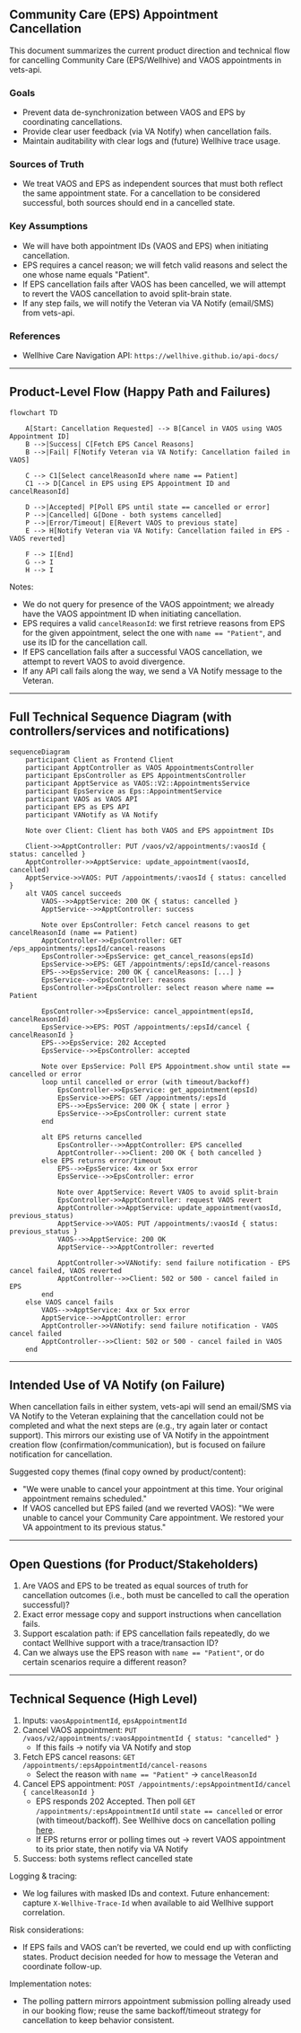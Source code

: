 ## Community Care (EPS) Appointment Cancellation

This document summarizes the current product direction and technical flow for cancelling Community Care (EPS/Wellhive) and VAOS appointments in vets-api.

### Goals

- Prevent data de-synchronization between VAOS and EPS by coordinating cancellations.
- Provide clear user feedback (via VA Notify) when cancellation fails.
- Maintain auditability with clear logs and (future) Wellhive trace usage.

### Sources of Truth

- We treat VAOS and EPS as independent sources that must both reflect the same appointment state. For a cancellation to be considered successful, both sources should end in a cancelled state.

### Key Assumptions

- We will have both appointment IDs (VAOS and EPS) when initiating cancellation.
- EPS requires a cancel reason; we will fetch valid reasons and select the one whose name equals "Patient".
- If EPS cancellation fails after VAOS has been cancelled, we will attempt to revert the VAOS cancellation to avoid split-brain state.
- If any step fails, we will notify the Veteran via VA Notify (email/SMS) from vets-api.

### References

- Wellhive Care Navigation API: `https://wellhive.github.io/api-docs/`

---

## Product-Level Flow (Happy Path and Failures)

```mermaid
flowchart TD

    A[Start: Cancellation Requested] --> B[Cancel in VAOS using VAOS Appointment ID]
    B -->|Success| C[Fetch EPS Cancel Reasons]
    B -->|Fail| F[Notify Veteran via VA Notify: Cancellation failed in VAOS]

    C --> C1[Select cancelReasonId where name == Patient]
    C1 --> D[Cancel in EPS using EPS Appointment ID and cancelReasonId]

    D -->|Accepted| P[Poll EPS until state == cancelled or error]
    P -->|Cancelled| G[Done - both systems cancelled]
    P -->|Error/Timeout| E[Revert VAOS to previous state]
    E --> H[Notify Veteran via VA Notify: Cancellation failed in EPS - VAOS reverted]

    F --> I[End]
    G --> I
    H --> I
```

Notes:

- We do not query for presence of the VAOS appointment; we already have the VAOS appointment ID when initiating cancellation.
- EPS requires a valid `cancelReasonId`: we first retrieve reasons from EPS for the given appointment, select the one with `name == "Patient"`, and use its ID for the cancellation call.
- If EPS cancellation fails after a successful VAOS cancellation, we attempt to revert VAOS to avoid divergence.
- If any API call fails along the way, we send a VA Notify message to the Veteran.

---

## Full Technical Sequence Diagram (with controllers/services and notifications)

```mermaid
sequenceDiagram
    participant Client as Frontend Client
    participant ApptController as VAOS AppointmentsController
    participant EpsController as EPS AppointmentsController
    participant ApptService as VAOS::V2::AppointmentsService
    participant EpsService as Eps::AppointmentService
    participant VAOS as VAOS API
    participant EPS as EPS API
    participant VANotify as VA Notify

    Note over Client: Client has both VAOS and EPS appointment IDs

    Client->>ApptController: PUT /vaos/v2/appointments/:vaosId { status: cancelled }
    ApptController->>ApptService: update_appointment(vaosId, cancelled)
    ApptService->>VAOS: PUT /appointments/:vaosId { status: cancelled }
    alt VAOS cancel succeeds
        VAOS-->>ApptService: 200 OK { status: cancelled }
        ApptService-->>ApptController: success

        Note over EpsController: Fetch cancel reasons to get cancelReasonId (name == Patient)
        ApptController->>EpsController: GET /eps_appointments/:epsId/cancel-reasons
        EpsController->>EpsService: get_cancel_reasons(epsId)
        EpsService->>EPS: GET /appointments/:epsId/cancel-reasons
        EPS-->>EpsService: 200 OK { cancelReasons: [...] }
        EpsService-->>EpsController: reasons
        EpsController->>EpsController: select reason where name == Patient

        EpsController->>EpsService: cancel_appointment(epsId, cancelReasonId)
        EpsService->>EPS: POST /appointments/:epsId/cancel { cancelReasonId }
        EPS-->>EpsService: 202 Accepted
        EpsService-->>EpsController: accepted

        Note over EpsService: Poll EPS Appointment.show until state == cancelled or error
        loop until cancelled or error (with timeout/backoff)
            EpsController->>EpsService: get_appointment(epsId)
            EpsService->>EPS: GET /appointments/:epsId
            EPS-->>EpsService: 200 OK { state | error }
            EpsService-->>EpsController: current state
        end

        alt EPS returns cancelled
            EpsController-->>ApptController: EPS cancelled
            ApptController-->>Client: 200 OK { both cancelled }
        else EPS returns error/timeout
            EPS-->>EpsService: 4xx or 5xx error
            EpsService-->>EpsController: error

            Note over ApptService: Revert VAOS to avoid split-brain
            EpsController->>ApptController: request VAOS revert
            ApptController->>ApptService: update_appointment(vaosId, previous_status)
            ApptService->>VAOS: PUT /appointments/:vaosId { status: previous_status }
            VAOS-->>ApptService: 200 OK
            ApptService-->>ApptController: reverted

            ApptController->>VANotify: send failure notification - EPS cancel failed, VAOS reverted
            ApptController-->>Client: 502 or 500 - cancel failed in EPS
        end
    else VAOS cancel fails
        VAOS-->>ApptService: 4xx or 5xx error
        ApptService-->>ApptController: error
        ApptController->>VANotify: send failure notification - VAOS cancel failed
        ApptController-->>Client: 502 or 500 - cancel failed in VAOS
    end
```

---

## Intended Use of VA Notify (on Failure)

When cancellation fails in either system, vets-api will send an email/SMS via VA Notify to the Veteran explaining that the cancellation could not be completed and what the next steps are (e.g., try again later or contact support). This mirrors our existing use of VA Notify in the appointment creation flow (confirmation/communication), but is focused on failure notification for cancellation.

Suggested copy themes (final copy owned by product/content):

- "We were unable to cancel your appointment at this time. Your original appointment remains scheduled."
- If VAOS cancelled but EPS failed (and we reverted VAOS): "We were unable to cancel your Community Care appointment. We restored your VA appointment to its previous status."

---

## Open Questions (for Product/Stakeholders)

1. Are VAOS and EPS to be treated as equal sources of truth for cancellation outcomes (i.e., both must be cancelled to call the operation successful)?
2. Exact error message copy and support instructions when cancellation fails.
3. Support escalation path: if EPS cancellation fails repeatedly, do we contact Wellhive support with a trace/transaction ID?
4. Can we always use the EPS reason with `name == "Patient"`, or do certain scenarios require a different reason?

---

## Technical Sequence (High Level)

1. Inputs: `vaosAppointmentId`, `epsAppointmentId`
2. Cancel VAOS appointment: `PUT /vaos/v2/appointments/:vaosAppointmentId { status: "cancelled" }`
   - If this fails → notify via VA Notify and stop
3. Fetch EPS cancel reasons: `GET /appointments/:epsAppointmentId/cancel-reasons`
   - Select the reason with `name == "Patient"` → `cancelReasonId`
4. Cancel EPS appointment: `POST /appointments/:epsAppointmentId/cancel { cancelReasonId }`
   - EPS responds 202 Accepted. Then poll `GET /appointments/:epsAppointmentId` until `state == cancelled` or error (with timeout/backoff). See Wellhive docs on cancellation polling [here](https://github.com/wellhive/api-docs#6-cancel-an-appointment).
   - If EPS returns error or polling times out → revert VAOS appointment to its prior state, then notify via VA Notify
5. Success: both systems reflect cancelled state

Logging & tracing:

- We log failures with masked IDs and context. Future enhancement: capture `X-Wellhive-Trace-Id` when available to aid Wellhive support correlation.

Risk considerations:

- If EPS fails and VAOS can’t be reverted, we could end up with conflicting states. Product decision needed for how to message the Veteran and coordinate follow-up.

Implementation notes:

- The polling pattern mirrors appointment submission polling already used in our booking flow; reuse the same backoff/timeout strategy for cancellation to keep behavior consistent.
